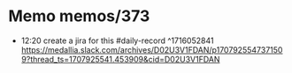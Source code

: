 # Memo memos/373
- 12:20 create a jira for this #daily-record ^1716052841
https://medallia.slack.com/archives/D02U3V1FDAN/p1707925547371509?thread_ts=1707925541.453909&cid=D02U3V1FDAN